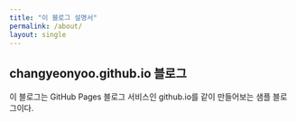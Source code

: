```yaml
---
title: "이 블로그 설명서"
permalink: /about/
layout: single
---
```


## changyeonyoo.github.io 블로그

이 블로그는 GitHub Pages 블로그 서비스인 github.io를 같이 만들어보는 샘플 블로그이다.